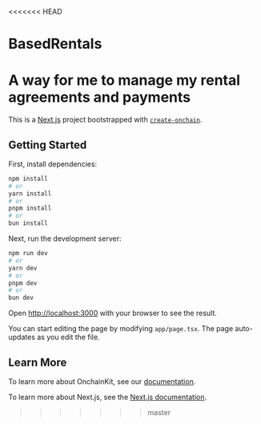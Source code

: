<<<<<<< HEAD
# BasedRentals
A way for me to manage my rental agreements and payments
=======
This is a [Next.js](https://nextjs.org) project bootstrapped with [`create-onchain`]().


## Getting Started

First, install dependencies:

```bash
npm install
# or
yarn install
# or
pnpm install
# or
bun install
```

Next, run the development server:

```bash
npm run dev
# or
yarn dev
# or
pnpm dev
# or
bun dev
```

Open [http://localhost:3000](http://localhost:3000) with your browser to see the result.

You can start editing the page by modifying `app/page.tsx`. The page auto-updates as you edit the file.


## Learn More

To learn more about OnchainKit, see our [documentation](https://onchainkit.xyz/getting-started).

To learn more about Next.js, see the [Next.js documentation](https://nextjs.org/docs).
>>>>>>> master
